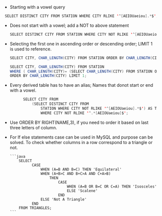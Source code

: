 - Starting with a vowel query

 ```java
  SELECT DISTINCT CITY FROM STATION WHERE CITY RLIKE '^[AEIOUaeiou].*$'; 
  ```
  
- Does not start with a vowel; add a NOT to above statement 
  
  ```java
  SELECT DISTINCT CITY FROM STATION WHERE CITY NOT RLIKE '^[AEIOUaeiou].*$';
  ```
  
- Selecting the first one in ascending order or descending order; LIMIT 1 is used to reference.

    ```java
    SELECT CITY, CHAR_LENGTH(CITY) FROM STATION ORDER BY CHAR_LENGTH(CITY) LIMIT 1;
  
    SELECT CITY, CHAR_LENGTH(CITY) FROM STATION 
    WHERE ( CHAR_LENGTH(CITY)= (SELECT CHAR_LENGTH(CITY) FROM STATION ORDER BY CHAR_LENGTH(CITY) DESC LIMIT 1)) 
    ORDER BY CHAR_LENGTH(CITY) LIMIT 1;
    ```

- Every derived table has to have an alias; Names that donot start or end with a vowel.
  
  ```java
        SELECT CITY FROM 
            (SELECT DISTINCT CITY FROM 
                STATION WHERE CITY NOT RLIKE '^[AEIOUaeiou].*$') AS T
                WHERE CITY NOT RLIKE '^.*[AEIOUaeiou]$';
  ```
    
- Use ORDER BY RIGHT(NAME,3), if you need to order it based on last three letters of column. 

- For If else statements case can be used in MySQL and purpose can be solved.
  To check whether columns in a row correspond to a triangle or not.

      ```java
          SELECT 
                CASE
                    WHEN (A=B AND B=C) THEN 'Equilateral'
                    WHEN (A+B>C AND B+C>A AND C+A>B) 
                        THEN 
                            CASE
                                WHEN (A=B OR B=C OR C=A) THEN 'Isosceles'
                                ELSE 'Scalene'
                            END
                    ELSE 'Not A Triangle'
                END
          FROM TRIANGLES;      
      ```

  
  
